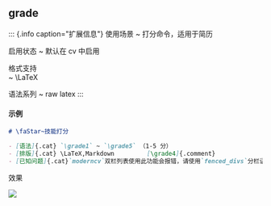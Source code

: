 
## grade

::: {.info caption="扩展信息"}
使用场景
  ~ 打分命令，适用于简历

启用状态
  ~ 默认在 cv 中启用

格式支持  
  ~ \LaTeX 

语法系列
  ~ raw latex
:::

#### 示例

```markdown
# \faStar~技能打分

- [语法]{.cat} `\grade1` ~ `\grade5` （1-5 分）
- [排版]{.cat} \LaTeX,Markdown         [\grade4]{.comment}
- [已知问题]{.cat}`moderncv`双栏列表使用此功能会报错，请使用`fenced_divs`分栏语法代替
```

效果

![](images/grade.png)
